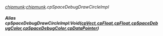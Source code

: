 _[chipmunk](../../modules/chipmunk/chipmunk-module.md):[chipmunk](../../modules/chipmunk/chipmunk-module.md).cpSpaceDebugDrawCircleImpl_
##### Alias cpSpaceDebugDrawCircleImpl:Void([cpVect](../../modules/chipmunk/chipmunk-cpvect.md),[cpFloat](../../modules/chipmunk/chipmunk-cpfloat.md),[cpFloat](../../modules/chipmunk/chipmunk-cpfloat.md),[cpSpaceDebugColor](../../modules/chipmunk/chipmunk-cpspacedebugcolor.md),[cpSpaceDebugColor](../../modules/chipmunk/chipmunk-cpspacedebugcolor.md),[cpDataPointer](../../modules/chipmunk/chipmunk-cpdatapointer.md))
